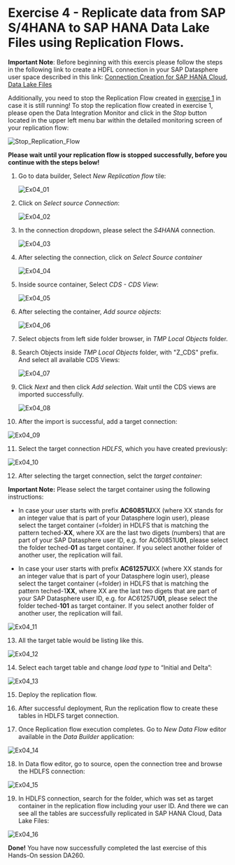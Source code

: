 # Exercise 4 - Replicate data from SAP S/4HANA to SAP HANA Data Lake Files using Replication Flows.

**Important Note**: Before beginning with this exercis please follow the steps in the following link to create a HDFL connection in your SAP Datasphere user space described in this link: [Connection Creation for SAP HANA Cloud, Data Lake Files](../connections/HDLFS/)

Additionally, you need to stop the Replication Flow created in [exercise 1](../ex1/) in case it is still running! To stop the replication flow created in exercise 1, please open the Data Integration Monitor and click in the *Stop* button located in the upper left menu bar within the detailed monitoring screen of your replication flow:

![Stop_Replication_Flow](images/Stop_Replication_Flow.jpg)

**Please wait until your replication flow is stopped successfully, before you continue with the steps below!**


1. Go to data builder, Select *New Replication flow* tile:
   
   ![Ex04_01](images/Ex04_01.png)
   
2. Click on *Select source Connection*:
   
   ![Ex04_02](images/Ex04_02.png)
   
3. In the connection dropdown, please select the *S4HANA* connection.
   
   ![Ex04_03](images/Ex04_03.png)
   
4. After selecting the connection, click on *Select Source container*

   ![Ex04_04](images/Ex04_04.png)
   
5. Inside source container, Select *CDS - CDS View*:
   
   ![Ex04_05](images/Ex04_05.png)
   
6. After selecting the container, *Add source objects*:
   
   ![Ex04_06](images/Ex04_06.png)
   
7. Select objects from left side folder browser, in *TMP Local Objects* folder.
    
8. Search Objects inside *TMP Local Objects* folder, with "Z_CDS" prefix. And select all available CDS Views:
   
   ![Ex04_07](images/Ex04_07.png)
   
9. Click *Next* and then click *Add selection*. Wait until the CDS views are imported successfully.
    
   ![Ex04_08](images/Ex04_08.png)
   
10. After the import is successful, add a target connection:
    
   ![Ex04_09](images/Ex04_09.png)

11. Select the target connection *HDLFS*, which you have created previously:
    
   ![Ex04_10](images/Ex04_10.png)
   
12. After selecting the target connection, selct the *target container*:
    
   **Important Note:** Please select the target container using the following instructions: 
   
   - In case your user starts with prefix **AC60851U**XX (where XX stands for an integer value that is part of your Datasphere login user), please select the target container (=folder) in HDLFS that is matching the pattern teched-**XX**, where XX are the last two digets (numbers) that are part of your SAP Datasphere user ID, e.g. for AC60851U**01**, please select the folder teched-**01** as target container. If you select another folder of another user, the replication will fail.
     
   - In case your user starts with prefix **AC61257U**XX (where XX stands for an integer value that is part of your Datasphere login user), please select the target container (=folder) in HDLFS that is matching the pattern teched-1**XX**, where XX are the last two digets that are part of your SAP Datasphere user ID, e.g. for AC61257U**01**, please select the folder teched-**101** as target container. If you select another folder of another user, the replication will fail.

   ![Ex04_11](images/Ex04_11.png)
    
13. All the target table would be listing like this.
    
   ![Ex04_12](images/Ex04_12.png)
   
14. Select each target table and change *load type* to “Initial and Delta”:
    
   ![Ex04_13](images/Ex04_13.png)
   
15. Deploy the replication flow.
    
16. After successful deployment, Run the replication flow to create these tables in HDLFS target connection.
    
17. Once Replication flow execution completes. Go to *New Data Flow* editor available in the *Data Builder* application:
    
   ![Ex04_14](images/Ex04_14.png)
   
18. In Data flow editor, go to source, open the connection tree and browse the HDLFS connection:
    
   ![Ex04_15](images/Ex04_15.png)
   
19. In HDLFS connection, search for the folder, which was set as target container in the replication flow including your user ID. And there we can see all the tables are successfully replicated in SAP HANA Cloud, Data Lake Files:
    
   ![Ex04_16](images/Ex04_16.png)
   

**Done!** You have now successfully completed the last exercise of this Hands-On session DA260. 






 










